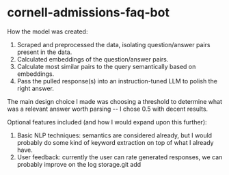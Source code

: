 # cornell-admissions-faq-bot

How the model was created:
1. Scraped and preprocessed the data, isolating question/answer pairs present in the data.
2. Calculated embeddings of the question/answer pairs. 
3. Calculate most similar pairs to the query semantically based on embeddings.
4. Pass the pulled response(s) into an instruction-tuned LLM to polish the right answer.

The main design choice I made was choosing a threshold to determine what was a relevant answer worth parsing -- I chose 0.5 with decent results. 

Optional features included (and how I would expand upon this further):
1. Basic NLP techniques: semantics are considered already, but I would probably do some kind of keyword extraction on top of what I already have.
2. User feedback: currently the user can rate generated responses, we can probably improve on the log storage.git add 